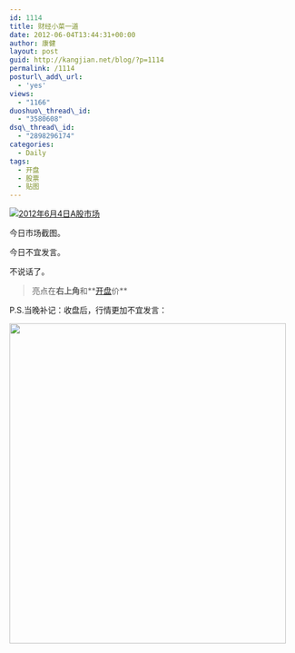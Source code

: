```yaml
---
id: 1114
title: 财经小菜一道
date: 2012-06-04T13:44:31+00:00
author: 康健
layout: post
guid: http://kangjian.net/blog/?p=1114
permalink: /1114
posturl\_add\_url:
  - 'yes'
views:
  - "1166"
duoshuo\_thread\_id:
  - "3580608"
dsq\_thread\_id:
  - "2898296174"
categories:
  - Daily
tags:
  - 开盘
  - 股票
  - 贴图
---
```

[<img class="size-full aligncenter" src="http://kangjian.net/images/2012/06/20120604-133650.jpg" alt="2012年6月4日A股市场" />][1]

今日市场截图。

今日不宜发言。

不说话了。

> 亮点在**右上角**和**<a href="http://kangjian.net/blog/tag/%e5%bc%80%e7%9b%98/" target="_blank">开盘</a>价**

P.S.当晚补记：收盘后，行情更加不宜发言：

[<img class="aligncenter size-full wp-image-1118" title="IMG_0341" src="http://kangjian.net/images/2012/06/IMG_0341.jpg" alt="" width="487" height="564" />][2]

[1]:	http://kangjian.net/images/2012/06/20120604-133650.jpg
[2]:	http://kangjian.net/images/2012/06/IMG_0341.jpg